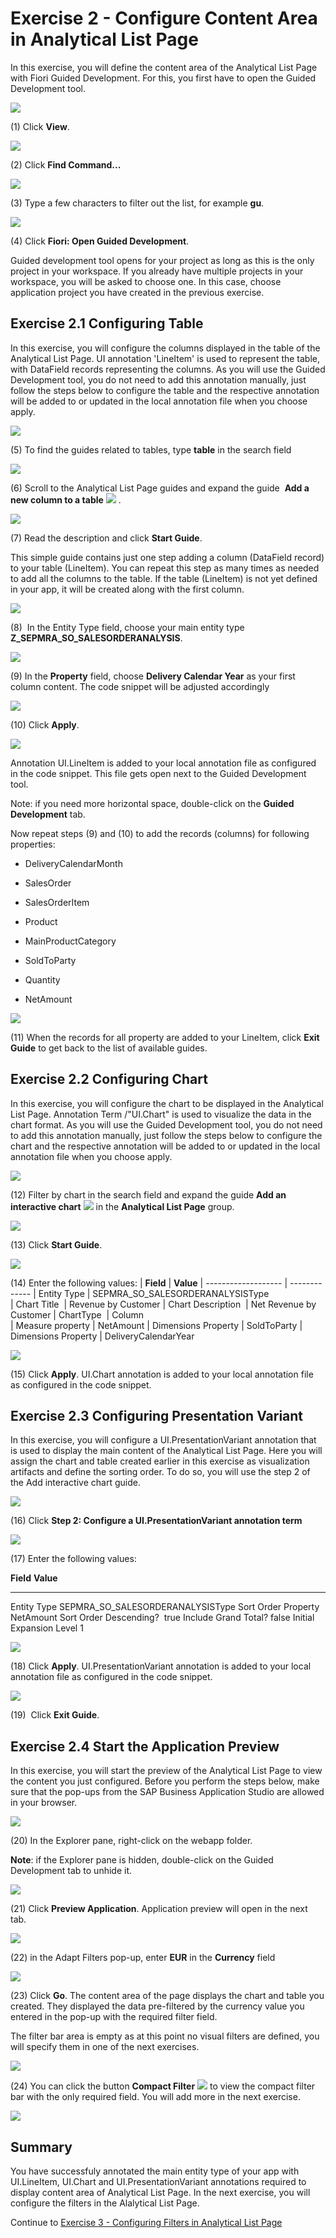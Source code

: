 Exercise 2 - Configure Content Area in Analytical List Page
============================================================

In this exercise, you will define the content area of the Analytical List Page with Fiori Guided Development. For this, you first have to open the Guided Development tool.

![](media/image1.png)

(1) Click **View**.

![](media/image2.png)

(2) Click **Find Command...**

![](media/image3.png)

(3) Type a few characters to filter out the list, for example **gu**.

![](media/image4.png)

(4) Click **Fiori: Open Guided Development**.

Guided development tool opens for your project as long as this is the only project in your workspace. If you already have multiple projects in your workspace, you will be asked to choose one. In this case, choose application project you have created in the previous exercise.

Exercise 2.1 Configuring Table
------------------------------

In this exercise, you will configure the columns displayed in the table of the Analytical List Page. UI annotation 'LineItem' is used to represent the table, with DataField records representing the columns. As you will use the Guided Development tool, you do not need to add this annotation manually, just follow the steps below to configure the table and the respective annotation will be added to or updated in the local annotation file when you choose apply.

![](media/image5.png)

(5) To find the guides related to tables, type **table** in the search field

![](media/image6.png)

(6) Scroll to the Analytical List Page guides and expand the guide  **Add a new column to a table** ![](media/image7.png) .

![](media/image8.png)

(7) Read the description and click **Start Guide**.

This simple guide contains just one step adding a column (DataField record) to your table (LineItem). You can repeat this step as many times as needed to add all the columns to the table. If the table (LineItem) is not yet defined in your app, it will be created along with the first column.

![](media/image9.png)

(8)  In the Entity Type field, choose your main entity type **Z_SEPMRA_SO_SALESORDERANALYSIS**.

![](media/image10.png)

(9) In the **Property** field, choose **Delivery Calendar Year** as your first column content. The code snippet will be adjusted accordingly

![](media/image11.png)

(10) Click **Apply**.

![](media/image12.png)

Annotation UI.LineItem is added to your local annotation file as configured in the code snippet. This file gets open next to the Guided Development tool.

Note: if you need more horizontal space, double-click on the **Guided Development** tab.

Now repeat steps (9) and (10) to add the records (columns) for following properties:

-   DeliveryCalendarMonth

-   SalesOrder

-   SalesOrderItem

-   Product

-   MainProductCategory

-   SoldToParty

-   Quantity

-   NetAmount

![](media/image13.png)

(11) When the records for all property are added to your LineItem, click **Exit Guide** to get back to the list of available guides.

Exercise 2.2 Configuring Chart 
------------------------------

In this exercise, you will configure the chart to be displayed in the Analytical List Page. Annotation Term /"UI.Chart\" is used to visualize the data in the chart format. As you will use the Guided Development tool, you do not need to add this annotation manually, just follow the steps below to configure the chart and the respective annotation will be added to or updated in the local annotation file when you choose apply.

![](media/image14.png)

(12) Filter by chart in the search field and expand the guide **Add an interactive chart** ![](media/image15.png) in the **Analytical List Page** group.

![](media/image16.png)

(13) Click **Start Guide**.

![](media/image17.png)

(14) Enter the following values:
| **Field**           | **Value** 
| ------------------- | ------------- 
| Entity Type         | SEPMRA_SO_SALESORDERANALYSISType  
| Chart Title         | Revenue by Customer
| Chart Description   | Net Revenue by Customer 
| ChartType           | Column  
| Measure property    | NetAmount
| Dimensions Property | SoldToParty
| Dimensions Property | DeliveryCalendarYear


![](media/image18.png)

(15) Click **Apply**. UI.Chart annotation is added to your local annotation file as configured in the code snippet.

**Exercise 2.3 Configuring Presentation Variant**
-------------------------------------------------

In this exercise, you will configure a UI.PresentationVariant annotation that is used to display the main content of the Analytical List Page. Here you will assign the chart and table created earlier in this exercise as visualization artifacts and define the sorting order. To do so, you will use the step 2 of the Add interactive chart guide.

![](media/image19.png)

(16) Click **Step 2: Configure a UI.PresentationVariant annotation term**

![](media/image20.png)

(17) Enter the following values:

  **Field**                 **Value**
  ------------------------- ----------------------------------
  Entity Type               SEPMRA_SO_SALESORDERANALYSISType
  Sort Order Property       NetAmount
  Sort Order Descending?    true
  Include Grand Total?      false
  Initial Expansion Level   1

![](media/image21.png)

(18) Click **Apply**. UI.PresentationVariant annotation is added to your local annotation file as configured in the code snippet.

![](media/image22.png)

(19)  Click **Exit Guide**.

Exercise 2.4 Start the Application Preview
------------------------------------------

In this exercise, you will start the preview of the Analytical List Page to view the content you just configured. Before you perform the steps below, make sure that the pop-ups from the SAP Business Application Studio are allowed in your browser.

![](media/image23.png)

(20) In the Explorer pane, right-click on the webapp folder.

**Note**: if the Explorer pane is hidden, double-click on the Guided Development tab to unhide it.

![](media\image24.png)

(21) Click **Preview Application**. Application preview will open in the next tab.

![](media/image25.png)

(22) in the Adapt Filters pop-up, enter **EUR** in the **Currency** field

![](media/image26.png)

(23) Click **Go**. The content area of the page displays the chart and table you created. They displayed the data pre-filtered by the currency value you entered in the pop-up with the required filter field.

The filter bar area is empty as at this point no visual filters are defined, you will specify them in one of the next exercises.

![](media/image27.png)

(24) You can click the button **Compact Filter** ![](media/image28.png) to view the compact filter bar with the only required field. You will add more in the next exercise.

![](media/image29.png)

Summary
-------

You have successfuly annotated the main entity type of your app with UI.LineItem, UI.Chart and UI.PresentationVariant annotations required to display content area of Analytical List Page. In the next exercise, you will configure the filters in the Alalytical List Page. 

Continue to [Exercise 3 - Configuring Filters in Analytical List Page](../ex3/README.md)

